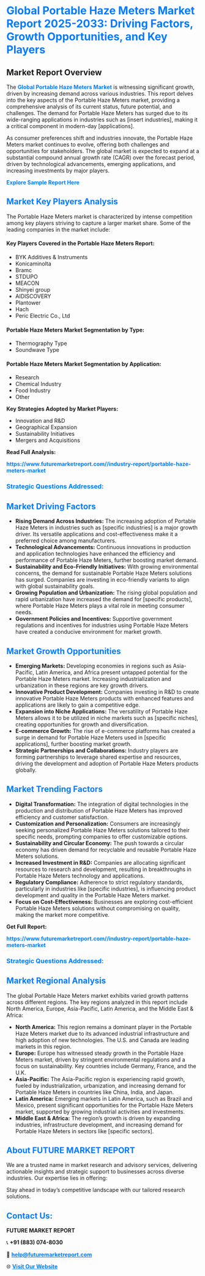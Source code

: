 <h1 style="color: #007BFF;">Global Portable Haze Meters Market Report 2025-2033: Driving Factors, Growth Opportunities, and Key Players</h1>

<section id="overview">
<h2>Market Report Overview</h2>
<p>The <a href="https://www.futuremarketreport.com//industry-report/portable-haze-meters-market" style="color: #007BFF; text-decoration: none;"><strong>Global Portable Haze Meters Market</strong></a> is witnessing significant growth, driven by increasing demand across various industries. This report delves into the key aspects of the Portable Haze Meters market, providing a comprehensive analysis of its current status, future potential, and challenges. The demand for Portable Haze Meters has surged due to its wide-ranging applications in industries such as [insert industries], making it a critical component in modern-day [applications].</p>
<p>As consumer preferences shift and industries innovate, the Portable Haze Meters market continues to evolve, offering both challenges and opportunities for stakeholders. The global market is expected to expand at a substantial compound annual growth rate (CAGR) over the forecast period, driven by technological advancements, emerging applications, and increasing investments by major players.</p>
</section>

<section id="overview">
<p><a href="https://www.futuremarketreport.com//request-sample/reportId=90586" style="color: #007BFF; text-decoration: none;"><strong>Explore Sample Report Here</strong></a></p>
</section>

<section id="key-players">
<h2 style="color: #007BFF;">Market Key Players Analysis</h2>
<p>The Portable Haze Meters market is characterized by intense competition among key players striving to capture a larger market share. Some of the leading companies in the market include:</p>
<h4>Key Players Covered in the Portable Haze Meters Report:</h4>
<ul><li>BYK Additives &amp; Instruments</li><li>Konicaminolta</li><li>Bramc</li><li>STDUPO</li><li>MEACON</li><li>Shinyei group</li><li>AIDISCOVERY</li><li>Plantower</li><li>Hach</li><li>Peric Electric Co., Ltd</li></ul>
<h4>Portable Haze Meters Market Segmentation by Type:</h4>
<ul><li>Thermography Type</li><li>Soundwave Type</li></ul>

<h4>Portable Haze Meters Market Segmentation by Application:</h4>
<ul><li>Research</li><li>Chemical Industry</li><li>Food Industry</li><li>Other</li></ul>
<p><strong>Key Strategies Adopted by Market Players:</strong></p>
<ul>
<li>Innovation and R&D</li>
<li>Geographical Expansion</li>
<li>Sustainability Initiatives</li>
<li>Mergers and Acquisitions</li>
</ul>
</section>

<section>
<p><strong>Read Full Analysis: </strong></p><a href="https://www.futuremarketreport.com//industry-report/portable-haze-meters-market" style="color: #007BFF; text-decoration: none;"><strong>https://www.futuremarketreport.com//industry-report/portable-haze-meters-market</strong></a>
<h3 style="color: #007BFF;">Strategic Questions Addressed:</h3>
</section>

<section id="driving-factors">
<h2 style="color: #007BFF;">Market Driving Factors</h2>
<ul>
<li><strong>Rising Demand Across Industries:</strong> The increasing adoption of Portable Haze Meters in industries such as [specific industries] is a major growth driver. Its versatile applications and cost-effectiveness make it a preferred choice among manufacturers.</li>
<li><strong>Technological Advancements:</strong> Continuous innovations in production and application technologies have enhanced the efficiency and performance of Portable Haze Meters, further boosting market demand.</li>
<li><strong>Sustainability and Eco-Friendly Initiatives:</strong> With growing environmental concerns, the demand for sustainable Portable Haze Meters solutions has surged. Companies are investing in eco-friendly variants to align with global sustainability goals.</li>
<li><strong>Growing Population and Urbanization:</strong> The rising global population and rapid urbanization have increased the demand for [specific products], where Portable Haze Meters plays a vital role in meeting consumer needs.</li>
<li><strong>Government Policies and Incentives:</strong> Supportive government regulations and incentives for industries using Portable Haze Meters have created a conducive environment for market growth.</li>
</ul>
</section>

<section id="growth-opportunities">
<h2 style="color: #007BFF;">Market Growth Opportunities</h2>
<ul>
<li><strong>Emerging Markets:</strong> Developing economies in regions such as Asia-Pacific, Latin America, and Africa present untapped potential for the Portable Haze Meters market. Increasing industrialization and urbanization in these regions are key growth drivers.</li>
<li><strong>Innovative Product Development:</strong> Companies investing in R&D to create innovative Portable Haze Meters products with enhanced features and applications are likely to gain a competitive edge.</li>
<li><strong>Expansion into Niche Applications:</strong> The versatility of Portable Haze Meters allows it to be utilized in niche markets such as [specific niches], creating opportunities for growth and diversification.</li>
<li><strong>E-commerce Growth:</strong> The rise of e-commerce platforms has created a surge in demand for Portable Haze Meters used in [specific applications], further boosting market growth.</li>
<li><strong>Strategic Partnerships and Collaborations:</strong> Industry players are forming partnerships to leverage shared expertise and resources, driving the development and adoption of Portable Haze Meters products globally.</li>
</ul>
</section>

<section id="trending-factors">
<h2 style="color: #007BFF;">Market Trending Factors</h2>
<ul>
<li><strong>Digital Transformation:</strong> The integration of digital technologies in the production and distribution of Portable Haze Meters has improved efficiency and customer satisfaction.</li>
<li><strong>Customization and Personalization:</strong> Consumers are increasingly seeking personalized Portable Haze Meters solutions tailored to their specific needs, prompting companies to offer customizable options.</li>
<li><strong>Sustainability and Circular Economy:</strong> The push towards a circular economy has driven demand for recyclable and reusable Portable Haze Meters solutions.</li>
<li><strong>Increased Investment in R&D:</strong> Companies are allocating significant resources to research and development, resulting in breakthroughs in Portable Haze Meters technology and applications.</li>
<li><strong>Regulatory Compliance:</strong> Adherence to strict regulatory standards, particularly in industries like [specific industries], is influencing product development and quality in the Portable Haze Meters market.</li>
<li><strong>Focus on Cost-Effectiveness:</strong> Businesses are exploring cost-efficient Portable Haze Meters solutions without compromising on quality, making the market more competitive.</li>
</ul>
</section>

<section>
<p><strong>Get Full Report: </strong></p><a href="https://www.futuremarketreport.com//industry-report/portable-haze-meters-market" style="color: #007BFF; text-decoration: none;"><strong>https://www.futuremarketreport.com//industry-report/portable-haze-meters-market</strong></a>
<h3 style="color: #007BFF;">Strategic Questions Addressed:</h3>
</section>


<section id="regional-analysis">
<h2 style="color: #007BFF;">Market Regional Analysis</h2>
<p>The global Portable Haze Meters market exhibits varied growth patterns across different regions. The key regions analyzed in this report include North America, Europe, Asia-Pacific, Latin America, and the Middle East & Africa:</p>
<ul>
<li><strong>North America:</strong> This region remains a dominant player in the Portable Haze Meters market due to its advanced industrial infrastructure and high adoption of new technologies. The U.S. and Canada are leading markets in this region.</li>
<li><strong>Europe:</strong> Europe has witnessed steady growth in the Portable Haze Meters market, driven by stringent environmental regulations and a focus on sustainability. Key countries include Germany, France, and the U.K.</li>
<li><strong>Asia-Pacific:</strong> The Asia-Pacific region is experiencing rapid growth, fueled by industrialization, urbanization, and increasing demand for Portable Haze Meters in countries like China, India, and Japan.</li>
<li><strong>Latin America:</strong> Emerging markets in Latin America, such as Brazil and Mexico, present significant opportunities for the Portable Haze Meters market, supported by growing industrial activities and investments.</li>
<li><strong>Middle East & Africa:</strong> The region’s growth is driven by expanding industries, infrastructure development, and increasing demand for Portable Haze Meters in sectors like [specific sectors].</li>
</ul>
</section>

<footer>
<h2 style="color: #007BFF;">About FUTURE MARKET REPORT</h2>
<p>We are a trusted name in market research and advisory services, delivering actionable insights and strategic support to businesses across diverse industries. Our expertise lies in offering:</p>

<p>Stay ahead in today’s competitive landscape with our tailored research solutions.</p>

<h2 style="color: #007BFF;">Contact Us:</h2>
<p><strong>FUTURE MARKET REPORT</strong></p>
<p>📞 <strong>+91 (883) 074-8030</strong></p>
<p>📧 <strong><a href="mailto:help@futuremarketreport.com" style="color: #007BFF;">help@futuremarketreport.com</a></strong></p>
<p>🌐 <strong><a href="https://www.futuremarketreport.com/" style="color: #007BFF;">Visit Our Website</a></strong></p>
</footer>